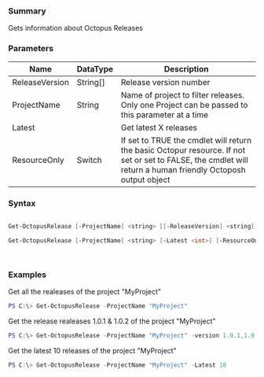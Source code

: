 ﻿### Summary
Gets information about Octopus Releases
### Parameters
| Name | DataType          | Description |
| ------------- | ----------- | ----------- |
| ReleaseVersion | String[] |  Release version number     |
| ProjectName | String |  Name of project to filter releases. Only one Project can be passed to this parameter at a time     |
| Latest |  |  Get latest X releases     |
| ResourceOnly | Switch |  If set to TRUE the cmdlet will return the basic Octopur resource. If not set or set to FALSE, the cmdlet will return a human friendly Octoposh  output object     |

### Syntax
``` powershell

Get-OctopusRelease [-ProjectName] <string> [[-ReleaseVersion] <string[]>] [-ResourceOnly <SwitchParameter>] [<CommonParameters>]

Get-OctopusRelease [-ProjectName] <string> [-Latest <int>] [-ResourceOnly <SwitchParameter>] [<CommonParameters>]




``` 

### Examples
Get all the realeases of the project "MyProject"

 ``` powershell 
 PS C:\> Get-OctopusRelease -ProjectName "MyProject"
 ``` 

Get the release realeases 1.0.1 & 1.0.2 of the project "MyProject"

 ``` powershell 
 PS C:\> Get-OctopusRelease -ProjectName "MyProject" -version 1.0.1,1.0.2
 ``` 

Get the latest 10 releases of the project "MyProject"

 ``` powershell 
 PS C:\> Get-OctopusRelease -ProjectName "MyProject" -Latest 10
 ``` 

